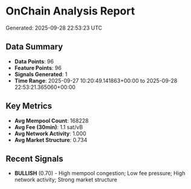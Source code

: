 # OnChain Analysis Report
Generated: 2025-09-28 22:53:23 UTC

## Data Summary
- **Data Points**: 96
- **Feature Points**: 96
- **Signals Generated**: 1
- **Time Range**: 2025-09-27 10:20:49.141863+00:00 to 2025-09-28 22:53:21.365060+00:00

## Key Metrics
- **Avg Mempool Count**: 168228
- **Avg Fee (30min)**: 1.1 sat/vB
- **Avg Network Activity**: 1.000
- **Avg Market Structure**: 0.734

## Recent Signals
- **BULLISH** (0.70) - High mempool congestion; Low fee pressure; High network activity; Strong market structure
